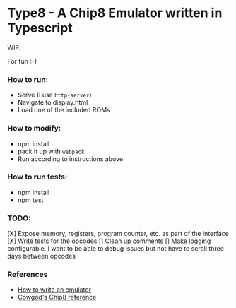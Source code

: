 # Type8 - A Chip8 Emulator written in Typescript
WIP.

For fun :-)

### How to run:
- Serve (I use `http-server`)
- Navigate to display.html
- Load one of the included ROMs

### How to modify:
- npm install
- pack it up with `webpack`
- Run according to instructions above

### How to run tests:
- npm install
- npm test

### TODO:
[X] Expose memory, registers, program counter, etc. as part of the interface
[X] Write tests for the opcodes
[] Clean up comments
[] Make logging configurable. I want to be able to debug issues but not have to scroll three days between opcodes

### References
- [How to write an emulator](http://www.multigesture.net/articles/how-to-write-an-emulator-chip-8-interpreter/)
- [Cowgod's Chip8 reference](http://devernay.free.fr/hacks/chip8/C8TECH10.HTM#font)